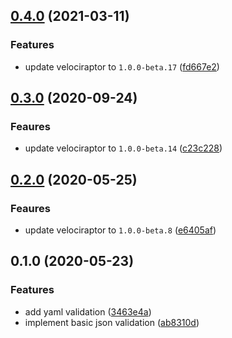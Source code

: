 ## [0.4.0](https://github.com/jurassiscripts/vscode-velociraptor/compare/v0.3.0...v0.4.0) (2021-03-11)

### Features

* update velociraptor to `1.0.0-beta.17` ([fd667e2](https://github.com/jurassiscripts/vscode-velociraptor/commit/fd667e22909951b0e27ef40d119a38aa69efe2e0))

## [0.3.0](https://github.com/umbopepato/vscode-velociraptor/compare/v0.2.0...v0.3.0) (2020-09-24)

### Feaures

* update velociraptor to `1.0.0-beta.14` ([c23c228](https://github.com/umbopepato/vscode-velociraptor/commit/c23c228857a49316e9a7e9d0468d27b3a5deed7d))

## [0.2.0](https://github.com/umbopepato/vscode-velociraptor/compare/v0.1.0...v0.2.0) (2020-05-25)

### Feaures

* update velociraptor to `1.0.0-beta.8` ([e6405af](https://github.com/umbopepato/vscode-velociraptor/commit/e6405afd55784b808f3bdcfb109e9bfdf7a3098d))

## 0.1.0 (2020-05-23)


### Features

* add yaml validation ([3463e4a](https://github.com/umbopepato/vscode-velociraptor/commit/3463e4ac6f6145effbff2d43a00231b60fec90f5))
* implement basic json validation ([ab8310d](https://github.com/umbopepato/vscode-velociraptor/commit/ab8310d391d5f31768c5ec5979396f59f35616e8))
